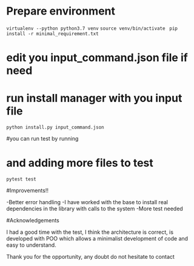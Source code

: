 
# Prepare environment
`virtualenv --python python3.7 venv`
`source venv/bin/activate `
`pip install -r minimal_requirement.txt`

# edit you input_command.json file if need

# run install manager with you input file
`python install.py input_command.json`


#you can run test by running
# and adding more files to test
`pytest test`



#Improvements!!

-Better error handling
-I have worked with the base to install real dependencies in the library with calls to the system
-More test needed


#Acknowledgements

I had a good time with the test, I think the architecture is correct, is developed with POO which allows a minimalist development of code and easy to understand.

Thank you for the opportunity, any doubt do not hesitate to contact
